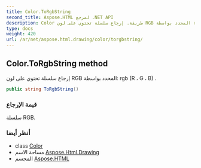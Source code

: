 ```yaml
---
title: Color.ToRgbString
second_title: Aspose.HTML لمرجع .NET API
description: Color طريقة. إرجاع سلسلة تحتوي على لون RGB المحدد بواسطة rgb R  G  B .
type: docs
weight: 420
url: /ar/net/aspose.html.drawing/color/torgbstring/
---
```

## Color.ToRgbString method

إرجاع سلسلة تحتوي على لون RGB المحدد بواسطة: rgb (R ، G ، B) .

```csharp
public string ToRgbString()
```

### قيمة الإرجاع

سلسلة RGB.

### أنظر أيضا

* class [Color](../)
* مساحة الاسم [Aspose.Html.Drawing](../../color/)
* المجسم [Aspose.HTML](../../../)


